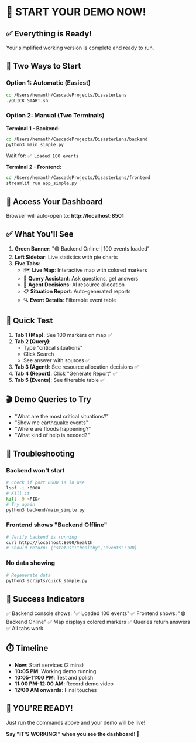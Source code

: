 # 🚀 START YOUR DEMO NOW!

## ✅ Everything is Ready!

Your simplified working version is complete and ready to run.

## 🎯 Two Ways to Start

### Option 1: Automatic (Easiest)
```bash
cd /Users/hemanth/CascadeProjects/DisasterLens
./QUICK_START.sh
```

### Option 2: Manual (Two Terminals)

**Terminal 1 - Backend:**
```bash
cd /Users/hemanth/CascadeProjects/DisasterLens/backend
python3 main_simple.py
```

Wait for: `✅ Loaded 100 events`

**Terminal 2 - Frontend:**
```bash
cd /Users/hemanth/CascadeProjects/DisasterLens/frontend
streamlit run app_simple.py
```

## 📍 Access Your Dashboard

Browser will auto-open to: **http://localhost:8501**

## ✅ What You'll See

1. **Green Banner**: "🟢 Backend Online | 100 events loaded"
2. **Left Sidebar**: Live statistics with pie charts
3. **Five Tabs**:
   - 🗺️ **Live Map**: Interactive map with colored markers
   - 💬 **Query Assistant**: Ask questions, get answers
   - 🤖 **Agent Decisions**: AI resource allocation
   - 📋 **Situation Report**: Auto-generated reports
   - 🔍 **Event Details**: Filterable event table

## 🧪 Quick Test

1. **Tab 1 (Map)**: See 100 markers on map ✅
2. **Tab 2 (Query)**: 
   - Type "critical situations"
   - Click Search
   - See answer with sources ✅
3. **Tab 3 (Agent)**: See resource allocation decisions ✅
4. **Tab 4 (Report)**: Click "Generate Report" ✅
5. **Tab 5 (Events)**: See filterable table ✅

## 🎬 Demo Queries to Try

- "What are the most critical situations?"
- "Show me earthquake events"
- "Where are floods happening?"
- "What kind of help is needed?"

## 🐛 Troubleshooting

### Backend won't start
```bash
# Check if port 8000 is in use
lsof -i :8000
# Kill it
kill -9 <PID>
# Try again
python3 backend/main_simple.py
```

### Frontend shows "Backend Offline"
```bash
# Verify backend is running
curl http://localhost:8000/health
# Should return: {"status":"healthy","events":100}
```

### No data showing
```bash
# Regenerate data
python3 scripts/quick_sample.py
```

## 🎉 Success Indicators

✅ Backend console shows: "✅ Loaded 100 events"
✅ Frontend shows: "🟢 Backend Online"
✅ Map displays colored markers
✅ Queries return answers
✅ All tabs work

## ⏱️ Timeline

- **Now**: Start services (2 mins)
- **10:05 PM**: Working demo running
- **10:05-11:00 PM**: Test and polish
- **11:00 PM-12:00 AM**: Record demo video
- **12:00 AM onwards**: Final touches

## 🚀 YOU'RE READY!

Just run the commands above and your demo will be live!

**Say "IT'S WORKING!" when you see the dashboard! 🎯**
